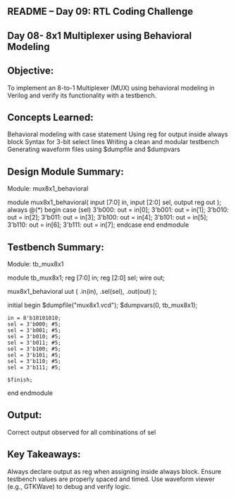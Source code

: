 ## README – Day 09: RTL Coding Challenge

## Day 08- 8x1 Multiplexer using Behavioral Modeling

## Objective:
To implement an 8-to-1 Multiplexer (MUX) using behavioral modeling in Verilog and verify its functionality with a testbench.

## Concepts Learned:

Behavioral modeling with case statement
Using reg for output inside always block
Syntax for 3-bit select lines
Writing a clean and modular testbench
Generating waveform files using $dumpfile and $dumpvars


## Design Module Summary:

Module: mux8x1_behavioral

module mux8x1_behavioral(
  input  [7:0] in,
  input  [2:0] sel,
  output reg out
);
  always @(*) begin
    case (sel)
      3'b000: out = in[0];
      3'b001: out = in[1];
      3'b010: out = in[2];
      3'b011: out = in[3];
      3'b100: out = in[4];
      3'b101: out = in[5];
      3'b110: out = in[6];
      3'b111: out = in[7];
    endcase
  end
endmodule


## Testbench Summary:

Module: tb_mux8x1

module tb_mux8x1;
  reg  [7:0] in;
  reg  [2:0] sel;
  wire out;

  mux8x1_behavioral uut (
    .in(in),
    .sel(sel),
    .out(out)
  );

  initial begin
    $dumpfile("mux8x1.vcd");
    $dumpvars(0, tb_mux8x1);

    in = 8'b10101010;
    sel = 3'b000; #5;
    sel = 3'b001; #5;
    sel = 3'b010; #5;
    sel = 3'b011; #5;
    sel = 3'b100; #5;
    sel = 3'b101; #5;
    sel = 3'b110; #5;
    sel = 3'b111; #5;

    $finish;
  end
endmodule

## Output:

Correct output observed for all combinations of sel


## Key Takeaways:

Always declare output as reg when assigning inside always block.
Ensure testbench values are properly spaced and timed.
Use waveform viewer (e.g., GTKWave) to debug and verify logic.
